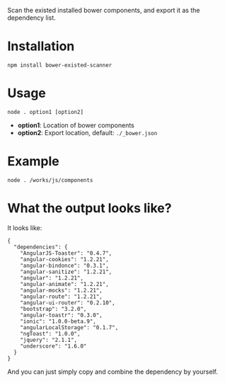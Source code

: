 Scan the existed installed bower components, and export it as the dependency list.

# Installation
```
npm install bower-existed-scanner
```

# Usage
```
node . option1 [option2]
```
- **option1**: Location of bower components
- **option2**: Export location, default: `./_bower.json`

# Example
```
node . /works/js/components
```

# What the output looks like?
It looks like:
```
{
  "dependencies": {
    "AngularJS-Toaster": "0.4.7",
    "angular-cookies": "1.2.21",
    "angular-bindonce": "0.3.1",
    "angular-sanitize": "1.2.21",
    "angular": "1.2.21",
    "angular-animate": "1.2.21",
    "angular-mocks": "1.2.21",
    "angular-route": "1.2.21",
    "angular-ui-router": "0.2.10",
    "bootstrap": "3.2.0",
    "angular-toastr": "0.3.0",
    "ionic": "1.0.0-beta.9",
    "angularLocalStorage": "0.1.7",
    "ngToast": "1.0.0",
    "jquery": "2.1.1",
    "underscore": "1.6.0"
  }
}
```
And you can just simply copy and combine the dependency by yourself.